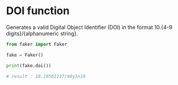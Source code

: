 # **DOI** function

Generates a valid Digital Object Identifier (DOI) in the format 10.{4-9 digits}/{alphanumeric string}.

```py
from faker import Faker

fake = Faker()

print(fake.doi())

# result : 10.19501137/m9y5n19
```

